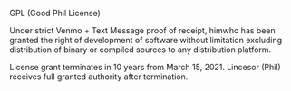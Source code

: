 GPL (Good Phil License)

Under strict Venmo + Text Message proof of receipt, himwho has been granted the right of development of software
without limitation excluding distribution of binary or compiled sources to any distribution platform.

License grant terminates in 10 years from March 15, 2021. Lincesor (Phil) receives full granted authority after termination.